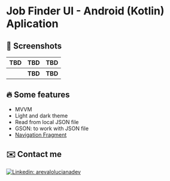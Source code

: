 # Job Finder UI - Android (Kotlin) Aplication

## :iphone: Screenshots

<table>
  <tbody>
	<tr>
		<th>
      TBD
    </th>
		<th>
      TBD
    </th>
		<th>
      TBD
    </th>
	</tr>
  <tr>
    <th></th>
    <th>
      TBD
    </th>
    <th>
      TBD
    </th>
  </tr>
	</tbody>
</table>


## :fire: Some features

* MVVM
* Light and dark theme
* Read from local JSON file
* GSON: to work with JSON file
* [Navigation Fragment](https://developer.android.com/guide/navigation/navigation-getting-started)

## :envelope: Contact me

[![Linkedin: arevalolucianadev](https://img.shields.io/badge/-arevalolucianadev-blue?style=for-the-badge&logo=Linkedin&logoColor=white&logoWidth=50&link=https://www.linkedin.com/in/arevalolucianadev/)](https://www.linkedin.com/in/arevalolucianadev/)